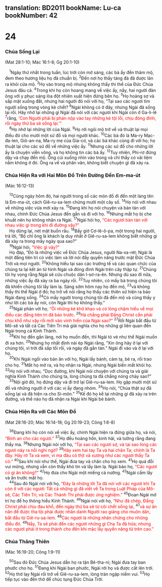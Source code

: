 translation: BD2011
bookName: Lu-ca 
bookNumber: 42
-------

<div class="title"><h1>24</h1><h3>Chúa Sống Lại</h3><p>(Mat 28:1-10; Mác 16:1-8; Gg 20:1-10)</p></div>
<span class="verse lu_24_1"> <sup>1</sup>Ngày thứ nhất trong tuần, lúc trời còn mờ sáng, các bà ấy đến thăm mộ, đem theo hương liệu họ đã chuẩn bị. </span>
<span class="verse lu_24_2"><sup>2</sup>Đến nơi họ thấy tảng đá đã được lăn ra khỏi cửa mộ. </span>
<span class="verse lu_24_3"><sup>3</sup>Họ vào trong mộ nhưng không thấy thi thể của Ðức Chúa Jesus đâu cả. </span>
<span class="verse lu_24_4"><sup>4</sup>Trong khi họ còn hoang mang về việc ấy, nầy, hai người đàn ông với y phục sáng lòa đột nhiên xuất hiện đứng bên họ. </span>
<span class="verse lu_24_5"><sup>5</sup>Họ hoảng sợ và sấp mặt xuống đất, nhưng hai người đó nói với họ, “Tại sao các ngươi tìm người sống trong vòng kẻ chết? </span>
<span class="verse lu_24_6"><sup>6</sup>Ngài không có ở đây, nhưng Ngài đã sống lại rồi. Hãy nhớ lại những gì Ngài đã nói với các ngươi khi Ngài còn ở Ga-li-lê </span>
<span class="verse lu_24_7"><sup>7</sup>rằng, <font color="red">‘Con Người phải bị phản nộp vào tay những kẻ tội lỗi, chịu đóng đinh, rồi ngày thứ ba sẽ sống lại.’”</font><br/></span>
<span class="verse lu_24_8"> <sup>8</sup>Họ nhớ lại những lời của Ngài. </span>
<span class="verse lu_24_9"><sup>9</sup>Họ rời ngôi mộ trở về và thuật lại mọi điều đó cho mười một sứ đồ và mọi người khác. </span>
<span class="verse lu_24_10"><sup>10</sup>Các bà đó là Ma-ry Mạc-đa-len, Giô-an-na, Ma-ry mẹ của Gia-cơ, và các bà khác cùng đi với họ; họ thuật lại cho các sứ đồ về những việc ấy. </span>
<span class="verse lu_24_11"><sup>11</sup>Nhưng các sứ đồ cho những lời ấy là chuyện viễn vông, và họ không tin các bà ấy. </span>
<span class="verse lu_24_12"><sup>12</sup>Tuy nhiên, Phi-rơ đứng dậy và chạy đến mộ. Ông cúi xuống nhìn vào trong và chỉ thấy có vải liệm nằm không ở đó. Ông ra về và phân vân, không biết chuyện gì đã xảy ra. <br/></span>
<div class="title"><h3>Chúa Hiện Ra với Hai Môn Ðồ Trên Ðường Ðến Em-ma-út</h3><p>(Mác 16:12-13)</p></div>
<span class="verse lu_24_13"> <sup>13</sup>Cũng ngày hôm đó, hai người trong số các môn đồ đi đến một làng tên là Em-ma-út, cách Giê-ru-sa-lem chừng mười một cây số. </span>
<span class="verse lu_24_14"><sup>14</sup>Họ nói với nhau về những việc vừa mới xảy ra. </span>
<span class="verse lu_24_15"><sup>15</sup>Ðang khi họ nói chuyện và bàn tán với nhau, chính Ðức Chúa Jesus đến gần và đi với họ. </span>
<span class="verse lu_24_16"><sup>16</sup>Nhưng mắt họ bị che khuất nên họ không nhận ra Ngài. </span>
<span class="verse lu_24_17"><sup>17</sup>Ngài hỏi họ, <font color="red">“Các ngươi bàn tán với nhau việc gì trong khi đi đường vậy?”</font><br/> Họ dừng lại, nét mặt buồn rầu. </span>
<span class="verse lu_24_18"><sup>18</sup>Bấy giờ Cơ-lê-ô-pa, một trong hai người, trả lời, “Bộ chỉ ông là khách lạ duy nhất ở Giê-ru-sa-lem không biết những gì đã xảy ra trong mấy ngày qua sao?”<br/></span>
<span class="verse lu_24_19"> <sup>19</sup>Ngài hỏi, <font color="red">“Việc gì vậy?”</font><br/> Họ đáp, “Ðó là những việc về Ðức Chúa Jesus, người Na-xa-rét; Ngài là một đấng tiên tri có việc làm và lời nói đầy quyền năng trước mặt Ðức Chúa Trời và mọi người. </span>
<span class="verse lu_24_20"><sup>20</sup>Không hiểu tại sao các trưởng tế và các quan chức của chúng ta lại kết án tử hình Ngài và đóng đinh Ngài trên cây thập tự. </span>
<span class="verse lu_24_21"><sup>21</sup>Chúng tôi hy vọng rằng Ngài sẽ cứu chuộc dân I-sơ-ra-ên. Nhưng dù sao đi nữa, những việc ấy đã xảy ra ba ngày rồi. </span>
<span class="verse lu_24_22"><sup>22</sup>Tuy nhiên, có mấy bà trong chúng tôi đã khiến chúng tôi lấy làm lạ. Sáng sớm hôm nay họ đến mộ, </span>
<span class="verse lu_24_23"><sup>23</sup>và không thấy thi thể Ngài ở đó; họ trở về nói rằng họ thấy các thiên sứ hiện ra bảo Ngài đang sống. </span>
<span class="verse lu_24_24"><sup>24</sup>Có mấy người trong chúng tôi đã đến mộ và cũng thấy y như lời các bà ấy nói, còn Ngài thì họ không thấy.”<br/></span>
<span class="verse lu_24_25"> <sup>25</sup>Ngài phán với họ<font color="red">, “Ôi những kẻ khờ khạo và có lòng chậm hiểu về mọi điều các đấng tiên tri đã báo trước. </font></span>
<span class="verse lu_24_26"><sup>26</sup><font color="red">Há chẳng phải Ðấng Christ cần phải chịu khổ như vậy rồi mới vào vinh hiển của Ngài sao?”</font></span>
<span class="verse lu_24_27"><sup>27</sup>Rồi Ngài bắt đầu từ Mô-sê và tất cả Các Tiên Tri mà giải nghĩa cho họ những gì liên quan đến Ngài trong cả Kinh Thánh.<br/></span>
<span class="verse lu_24_28"> <sup>28</sup>Khi họ đến gần làng, nơi họ muốn đến, thì Ngài tỏ vẻ như thể Ngài muốn đi xa hơn. </span>
<span class="verse lu_24_29"><sup>29</sup>Nhưng họ nhất định nài ép Ngài rằng, “Xin ông hãy ở lại với chúng tôi, vì trời đã sắp tối rồi, và ngày đã gần tàn.” Ngài đi vào và ở lại với họ.<br/></span>
<span class="verse lu_24_30"> <sup>30</sup>Khi Ngài ngồi vào bàn ăn với họ, Ngài lấy bánh, cảm tạ, bẻ ra, rồi trao cho họ. </span>
<span class="verse lu_24_31"><sup>31</sup>Mắt họ mở ra, và họ nhận ra Ngài, nhưng Ngài biến mất khỏi họ. </span>
<span class="verse lu_24_32"><sup>32</sup>Họ nói với nhau, “Dọc đường, khi Ngài nói chuyện với chúng ta và giải nghĩa Kinh Thánh cho chúng ta, lòng chúng ta đã chẳng nóng cháy sao?”<br/></span>
<span class="verse lu_24_33"> <sup>33</sup>Nội giờ đó, họ đứng dậy và đi trở lại Giê-ru-sa-lem. Họ gặp mười một sứ đồ và những người ở với các vị ấy đang nhóm. </span>
<span class="verse lu_24_34"><sup>34</sup>Họ nói, “Chúa thật sự đã sống lại và đã hiện ra cho Si-môn.” </span>
<span class="verse lu_24_35"><sup>35</sup>Kế đó họ kể lại những gì đã xảy ra trên đường, và thể nào họ đã nhận ra Ngài khi Ngài bẻ bánh.<br/></span>
<div class="title"><h3>Chúa Hiện Ra với Các Môn Ðồ</h3><p>(Mat 28:16-20; Mác 16:14-18; Gg 20:19-23; Công 1:6-8)</p></div>
<span class="verse lu_24_36"> <sup>36</sup>Ðang khi họ còn nói về việc ấy, chính Ngài hiện ra đứng giữa họ, và nói, <font color="red">“Bình an cho các ngươi.”</font></span>
<span class="verse lu_24_37"><sup>37</sup>Họ đều hoảng hồn, kinh hãi, và tưởng rằng đang thấy ma. </span>
<span class="verse lu_24_38"><sup>38</sup>Nhưng Ngài nói với họ, <font color="red">“Tại sao các ngươi sợ, và tại sao lòng các ngươi nảy ra nỗi nghi ngờ? </font></span>
<span class="verse lu_24_39"><sup>39</sup><font color="red">Hãy xem hai tay Ta và hai chân Ta; chính là Ta đây. Hãy rờ Ta và xem, vì ma đâu có thịt và xương như các ngươi thấy Ta có.”</font></span>
<span class="verse lu_24_40"><sup>40</sup>Sau khi nói như thế, Ngài đưa tay và chân cho họ xem. </span>
<span class="verse lu_24_41"><sup>41</sup>Họ quá đỗi vui mừng, nhưng vẫn còn thấy khó tin và lấy làm lạ. Ngài bảo họ, <font color="red">“Các ngươi có gì ăn không?”</font></span>
<span class="verse lu_24_42"><sup>42</sup>Họ đưa cho Ngài một miếng cá nướng. </span>
<span class="verse lu_24_43"><sup>43</sup>Ngài cầm lấy và ăn trước mặt họ.<br/></span>
<span class="verse lu_24_44"> <sup>44</sup>Sau đó Ngài nói với họ, <font color="red">“Ðây là những lời Ta đã nói với các ngươi khi Ta còn ở với các ngươi: Tất cả những gì đã viết về Ta trong Luật Pháp của Mô-sê, Các Tiên Tri, và Các Thánh Thi phải được ứng nghiệm.”</font></span>
<span class="verse lu_24_45"><sup>45</sup>Ðoạn Ngài mở trí họ để họ thông hiểu Kinh Thánh. </span>
<span class="verse lu_24_46"><sup>46</sup>Ngài nói với họ, <font color="red">“Như đã chép, Ðấng Christ phải chịu đau khổ, đến ngày thứ ba sẽ từ cõi chết sống lại, </font></span>
<span class="verse lu_24_47"><sup>47</sup><font color="red">và sự ăn năn để được tha tội phải được nhân danh Người rao giảng cho muôn dân, bắt đầu từ Giê-ru-sa-lem. </font></span>
<span class="verse lu_24_48"><sup>48</sup><font color="red">Các ngươi là những nhân chứng cho những điều đó. </font></span>
<span class="verse lu_24_49"><sup>49</sup><font color="red">Nầy, Ta sẽ phái đến các ngươi những gì Cha Ta đã hứa; nhưng các ngươi phải ở trong thành cho đến khi mặc lấy quyền năng từ trên cao.”</font><br/></span>
<div class="title"><h3>Chúa Thăng Thiên</h3><p>(Mác 16:19-20; Công 1:9-11)</p></div>
<span class="verse lu_24_50"> <sup>50</sup>Sau đó Ðức Chúa Jesus dẫn họ ra tận Bê-tha-ni; Ngài đưa tay ban phước cho họ. </span>
<span class="verse lu_24_51"><sup>51</sup>Ðang khi Ngài ban phước, Ngài rời họ và được cất lên trời. </span>
<span class="verse lu_24_52"><sup>52</sup>Họ thờ lạy Ngài rồi trở về Giê-ru-sa-lem, lòng tràn ngập niềm vui. </span>
<span class="verse lu_24_53"><sup>53</sup>Họ tiếp tục vào đền thờ để chúc tụng Ðức Chúa Trời.<br/></span>
